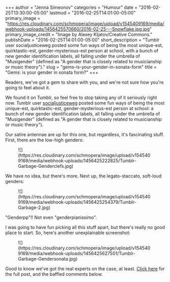 +++
author = "Jenna Simeonov"
categories = "Humour"
date = "2016-02-25T13:30:00-05:00"
lastmod = "2016-02-25T14:01:00-05:00"
primary_image = "https://res.cloudinary.com/schmopera/image/upload/v1545409169/media/webhook-uploads/1456425570660/2016-02-25---Snowflake.jpg.jpg"
primary_image_credit = "Image by Alexey Kljatov/Creative Commons."
publishDate = "2016-02-25T14:01:00-05:00"
short_description = "Tumblr user socialjusticeweg posted some fun ways of being the most unique-est, quirktastic-est, gender-mysterious-est person at school, with a bunch of new gender identification labels, all falling under the umbrella of &quot;Musigender&quot; (defined as &quot;A gender that is closely related to musicianship or music theory&quot;)."
slug = "gems-is-your-gender-in-sonata-form"
title = "Gems: is your gender in sonata form?"
+++

Readers, we've got a gem to share with you, and we're not sure how you're going to feel about it.

We found it on Tumblr, so feel free to stop taking any of it seriously right now. Tumblr user [socialjusticeweg](http://socialjusticesweg.tumblr.com/post/139933466235/mogai-watch-independentpolitics) posted some fun ways of being the most unique-est, quirktastic-est, gender-mysterious-est person at school: a bunch of new gender identification labels, all falling under the umbrella of "Musigender" (defined as "A gender that is closely related to musicianship or music theory").

Our satire antennae are up for this one, but regardless, it's fascinating stuff. First, there are the low-high genders:

<figure data-type="image">
![](https://res.cloudinary.com/schmopera/image/upload/v1545409169/media/webhook-uploads/1456425222825/Tumblr-Garbage-Genderclefs.jpg)
</figure>

We have no idea, but there's more. Next up, the legato-staccato, soft-loud genders:

<figure data-type="image">
![](https://res.cloudinary.com/schmopera/image/upload/v1545409169/media/webhook-uploads/1456425254379/Tumblr-Garbage-2.jpg)
</figure>

"Genderpp"!! Not even "genderpianissimo".

I was going to have fun picking all this stuff apart, but there's really no good place to start. So, here's another unexplainable screenshot:

<figure data-type="image">![](https://res.cloudinary.com/schmopera/image/upload/v1545409169/media/webhook-uploads/1456425627501/Tumblr-Garbage-Gendersonata.jpg)
</figure>

Good to know we've got the real experts on the case, at least. [Click here](http://socialjusticesweg.tumblr.com/post/139933466235/mogai-watch-independentpolitics) for the full post, and the baffled comments below.
